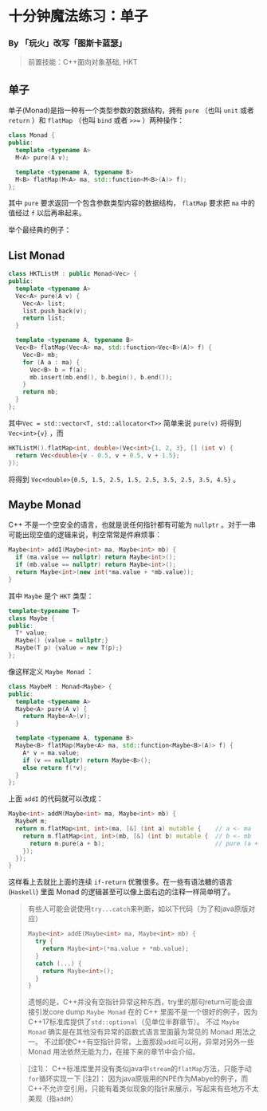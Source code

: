 # 十分钟魔法练习：单子

### By 「玩火」改写「图斯卡蓝瑟」

> 前置技能：C++面向对象基础, HKT

## 单子

单子(Monad)是指一种有一个类型参数的数据结构，拥有 `pure` （也叫 `unit` 或者 `return` ）和 `flatMap` （也叫 `bind` 或者 `>>=` ）两种操作：

```cpp
class Monad {
public:
  template <typename A>
  M<A> pure(A v);

  template <typename A, typename B>
  M<B> flatMap(M<A> ma, std::function<M<B>(A)> f);
};
```

其中 `pure` 要求返回一个包含参数类型内容的数据结构， `flatMap` 要求把 `ma` 中的值经过 `f` 以后再串起来。

举个最经典的例子：

## List Monad

```cpp
class HKTListM : public Monad<Vec> {
public:
  template <typename A>
  Vec<A> pure(A v) {
    Vec<A> list;
    list.push_back(v);
    return list;
  }

  template <typename A, typename B>
  Vec<B> flatMap(Vec<A> ma, std::function<Vec<B>(A)> f) {
    Vec<B> mb;
    for (A a : ma) {
      Vec<B> b = f(a);
      mb.insert(mb.end(), b.begin(), b.end());
    }
    return mb;
  }
};
```

其中`Vec = std::vector<T, std::allocator<T>>`
简单来说 `pure(v)` 将得到 `Vec<int>{v}` ，而 
```cpp
HKTListM().flatMap<int, double>(Vec<int>{1, 2, 3}, [] (int v) {
  return Vec<double>{v - 0.5, v + 0.5, v + 1.5};
});
``` 
将得到 `Vec<double>{0.5, 1.5, 2.5, 1.5, 2.5, 3.5, 2.5, 3.5, 4.5}` 。

## Maybe Monad

C++ 不是一个空安全的语言，也就是说任何指针都有可能为 `nullptr` 。对于一串可能出现空值的逻辑来说，判空常常是件麻烦事：

```cpp
Maybe<int> addI(Maybe<int> ma, Maybe<int> mb) {
  if (ma.value == nullptr) return Maybe<int>();
  if (mb.value == nullptr) return Maybe<int>();
  return Maybe<int>(new int(*ma.value + *mb.value));
}
```

其中 `Maybe` 是个 `HKT` 类型：

```cpp
template<typename T>
class Maybe {
public:
  T* value;
  Maybe() {value = nullptr;}
  Maybe(T p) {value = new T(p);}
};
```

像这样定义 `Maybe Monad` ：

```cpp
class MaybeM : Monad<Maybe> {
public:
  template <typename A>
  Maybe<A> pure(A v) {
    return Maybe<A>(v);
  }

  template <typename A, typename B>
  Maybe<B> flatMap(Maybe<A> ma, std::function<Maybe<B>(A)> f) {
    A* v = ma.value;
    if (v == nullptr) return Maybe<B>();
    else return f(*v);
  }
};
```

上面 `addI` 的代码就可以改成：

```cpp
Maybe<int> addM(Maybe<int> ma, Maybe<int> mb) {
  MaybeM m;
  return m.flatMap<int, int>(ma, [&] (int a) mutable {    // a <- ma
    return m.flatMap<int, int>(mb, [&] (int b) mutable {  // b <- mb
      return m.pure(a + b);                               // pure (a + b)
    });
  });
}
```

这样看上去就比上面的连续 `if-return` 优雅很多。在一些有语法糖的语言 (`Haskell`) 里面 Monad 的逻辑甚至可以像上面右边的注释一样简单明了。

> 有些人可能会说使用`try...catch`来判断，如以下代码（为了和java原版对应）
>
> ```cpp
> Maybe<int> addE(Maybe<int> ma, Maybe<int> mb) {
>   try { 
>     return Maybe<int>(*ma.value + *mb.value);
>   } 
>   catch (...) {
>     return Maybe<int>();
>   }
> }
> ```
>
> 遗憾的是，C++并没有空指针异常这种东西，try里的那句return可能会直接引发core dump
> `Maybe Monad` 在的 C++ 里面不是一个很好的例子，因为C++17标准库提供了`std::optional`（见单位半群章节）。
> 不过 `Maybe Monad` 确实是在其他没有异常的函数式语言里面最为常见的 Monad 用法之一。
> 不过即使C++有空指针异常，上面那段`addE`可以用，异常对另外一些 Monad 用法依然无能为力，在接下来的章节中会介绍。

> [注1]： C++标准库里并没有类似java中`stream`的`flatMap`方法，只能手动`for`循环实现一下
> [注2]： 因为java原版用的NPE作为Mabye的例子，而C++不允许空引用，只能有着类似现象的指针来展示，写起来有些地方不太美观（指`addM`）
